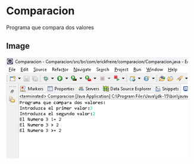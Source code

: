 # Comparacion
 Programa que compara dos valores

## Image
![Currículo no Computador](comparacion.png)